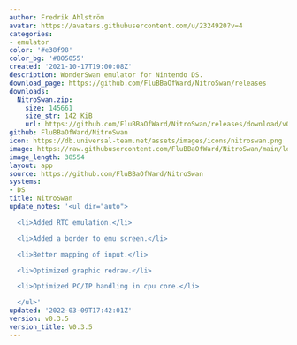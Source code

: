 ```yaml
---
author: Fredrik Ahlström
avatar: https://avatars.githubusercontent.com/u/2324920?v=4
categories:
- emulator
color: '#e38f98'
color_bg: '#805055'
created: '2021-10-17T19:00:08Z'
description: WonderSwan emulator for Nintendo DS.
download_page: https://github.com/FluBBaOfWard/NitroSwan/releases
downloads:
  NitroSwan.zip:
    size: 145661
    size_str: 142 KiB
    url: https://github.com/FluBBaOfWard/NitroSwan/releases/download/v0.3.5/NitroSwan.zip
github: FluBBaOfWard/NitroSwan
icon: https://db.universal-team.net/assets/images/icons/nitroswan.png
image: https://raw.githubusercontent.com/FluBBaOfWard/NitroSwan/main/logo.png
image_length: 38554
layout: app
source: https://github.com/FluBBaOfWard/NitroSwan
systems:
- DS
title: NitroSwan
update_notes: '<ul dir="auto">

  <li>Added RTC emulation.</li>

  <li>Added a border to emu screen.</li>

  <li>Better mapping of input.</li>

  <li>Optimized graphic redraw.</li>

  <li>Optimized PC/IP handling in cpu core.</li>

  </ul>'
updated: '2022-03-09T17:42:01Z'
version: v0.3.5
version_title: V0.3.5
---
```

